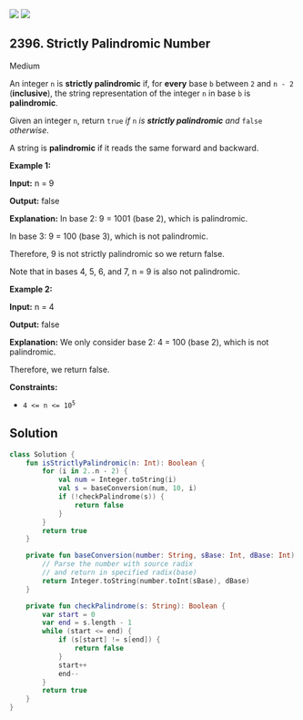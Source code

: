 [![](https://img.shields.io/github/stars/javadev/LeetCode-in-Kotlin?label=Stars&style=flat-square)](https://github.com/javadev/LeetCode-in-Kotlin)
[![](https://img.shields.io/github/forks/javadev/LeetCode-in-Kotlin?label=Fork%20me%20on%20GitHub%20&style=flat-square)](https://github.com/javadev/LeetCode-in-Kotlin/fork)

## 2396\. Strictly Palindromic Number

Medium

An integer `n` is **strictly palindromic** if, for **every** base `b` between `2` and `n - 2` (**inclusive**), the string representation of the integer `n` in base `b` is **palindromic**.

Given an integer `n`, return `true` _if_ `n` _is **strictly palindromic** and_ `false` _otherwise_.

A string is **palindromic** if it reads the same forward and backward.

**Example 1:**

**Input:** n = 9

**Output:** false

**Explanation:** In base 2: 9 = 1001 (base 2), which is palindromic.

In base 3: 9 = 100 (base 3), which is not palindromic.

Therefore, 9 is not strictly palindromic so we return false.

Note that in bases 4, 5, 6, and 7, n = 9 is also not palindromic. 

**Example 2:**

**Input:** n = 4

**Output:** false

**Explanation:** We only consider base 2: 4 = 100 (base 2), which is not palindromic.

Therefore, we return false. 

**Constraints:**

*   <code>4 <= n <= 10<sup>5</sup></code>

## Solution

```kotlin
class Solution {
    fun isStrictlyPalindromic(n: Int): Boolean {
        for (i in 2..n - 2) {
            val num = Integer.toString(i)
            val s = baseConversion(num, 10, i)
            if (!checkPalindrome(s)) {
                return false
            }
        }
        return true
    }

    private fun baseConversion(number: String, sBase: Int, dBase: Int): String {
        // Parse the number with source radix
        // and return in specified radix(base)
        return Integer.toString(number.toInt(sBase), dBase)
    }

    private fun checkPalindrome(s: String): Boolean {
        var start = 0
        var end = s.length - 1
        while (start <= end) {
            if (s[start] != s[end]) {
                return false
            }
            start++
            end--
        }
        return true
    }
}
```